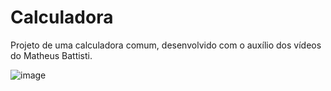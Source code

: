 # **Calculadora**

Projeto de uma calculadora comum, desenvolvido com o auxílio dos vídeos do Matheus Battisti.

![image](https://user-images.githubusercontent.com/111945115/210005880-ae8d013d-28fc-4ccb-a7ea-871808368a4c.png)
